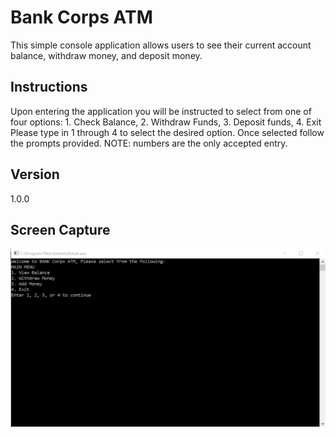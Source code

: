 # Bank Corps ATM
This simple console application allows users to see their current account balance, withdraw money, and deposit money.

## Instructions
Upon entering the application you will be instructed to select from one of four options: 1. Check Balance, 2. Withdraw Funds, 3. Deposit funds, 4. Exit
Please type in 1 through 4 to select the desired option.  Once selected follow the prompts provided.  NOTE: numbers are the only accepted entry.

## Version
1.0.0

## Screen Capture
![Screen](https://github.com/chillbnel/Lab02UnitTesting/blob/master/Lab02.png)
